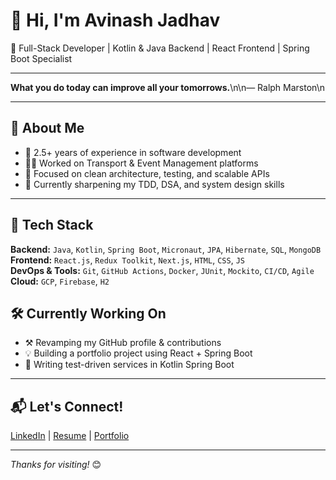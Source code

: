 # 👋 Hi, I'm Avinash Jadhav

🚀 Full-Stack Developer | Kotlin & Java Backend | React Frontend | Spring Boot Specialist

---

<!-- START_QUOTE -->
**What you do today can improve all your tomorrows.**\n\n— Ralph Marston\n
<!-- END_QUOTE -->

---

## 🧠 About Me

- 💼 2.5+ years of experience in software development
- 🧑‍💻 Worked on Transport & Event Management platforms
- 🔁 Focused on clean architecture, testing, and scalable APIs
- 🌱 Currently sharpening my TDD, DSA, and system design skills

---

## 🔧 Tech Stack

**Backend:** `Java`, `Kotlin`, `Spring Boot`, `Micronaut`, `JPA`, `Hibernate`, `SQL`, `MongoDB`  
**Frontend:** `React.js`, `Redux Toolkit`, `Next.js`, `HTML`, `CSS`, `JS`  
**DevOps & Tools:** `Git`, `GitHub Actions`, `Docker`, `JUnit`, `Mockito`, `CI/CD`, `Agile`  
**Cloud:** `GCP`, `Firebase`, `H2`


## 🛠️ Currently Working On

- ⚒️ Revamping my GitHub profile & contributions
- 💡 Building a portfolio project using React + Spring Boot
- 🧪 Writing test-driven services in Kotlin Spring Boot

---

## 📬 Let's Connect!

[LinkedIn](https://www.linkedin.com/in/avinash-jadhav-1b5b28220) | [Resume](#) | [Portfolio](#)

---

_Thanks for visiting!_ 😊
